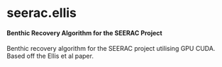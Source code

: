 # seerac.ellis
#### Benthic Recovery Algorithm for the SEERAC Project

Benthic recovery algorithm for the SEERAC project utilising GPU CUDA. Based off the Ellis et al paper.